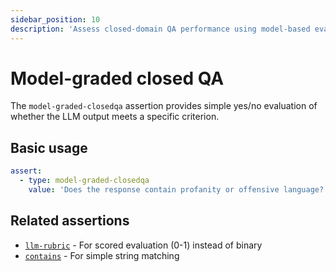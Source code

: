 ```yaml
---
sidebar_position: 10
description: 'Assess closed-domain QA performance using model-based evaluation for accuracy, completeness, and answer correctness'
---
```


# Model-graded closed QA

The `model-graded-closedqa` assertion provides simple yes/no evaluation of whether the LLM output meets a specific criterion.

## Basic usage

```yaml
assert:
  - type: model-graded-closedqa
    value: 'Does the response contain profanity or offensive language?'
```

## Related assertions

- [`llm-rubric`](/docs/configuration/expected-outputs/model-graded/llm-rubric) - For scored evaluation (0-1) instead of binary
- [`contains`](/docs/configuration/expected-outputs/deterministic#contains) - For simple string matching
